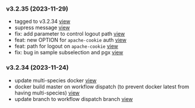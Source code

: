 ### v3.2.35 (2023-11-29)

-  tagged to v3.2.34 [view](https://github.com/bigomics/omicsplayground/commit/48121cdb8b500cd4961420c7d8c611d894297eef)
-  supress message [view](https://github.com/bigomics/omicsplayground/commit/7733a1a0cef361257d01a1eb488b2dd58719b278)
-  fix: add parameter to control logout path [view](https://github.com/bigomics/omicsplayground/commit/364ba5f2e174e3a52ba6303737bf98a6fd8df732)
-  feat: new OPTION for `apache-cookie` auth [view](https://github.com/bigomics/omicsplayground/commit/e03a0926d7dfd1a18da39bcd8d8a575e88187369)
-  feat: path for logout on `apache-cookie` [view](https://github.com/bigomics/omicsplayground/commit/c35043c65728f5827a18645d0c59efaafcc66e9a)
-  fix: bug in sample subselection and pgx [view](https://github.com/bigomics/omicsplayground/commit/efc56207fcf75c1c1c4d9004939343bc1f919895)


### v3.2.34 (2023-11-24)

-  update multi-species docker [view](https://github.com/bigomics/omicsplayground/commit/99bac9c74b6a3125f1845c178a983bee02e7494b)
-  docker build master on workflow dispatch (to prevent docker latest from having multi-species) [view](https://github.com/bigomics/omicsplayground/commit/4321650b1dc727c91e85751c1a0f84590fb75c0e)
-  update branch to workflow dispatch branch [view](https://github.com/bigomics/omicsplayground/commit/5149bfde571ecf0caf3f18b380d54014c62f1cc2)


